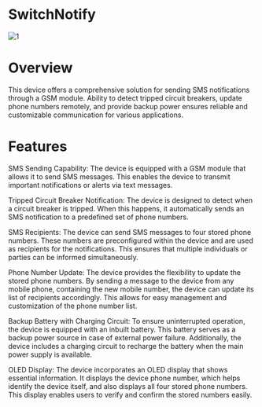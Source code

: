 # SwitchNotify

![1](https://github.com/YashSonawane31/SwitchNotify/assets/115136311/ff3d4d47-b4e9-405d-a307-b55b598f3f60)

# Overview
This device offers a comprehensive solution for sending SMS notifications through a GSM module. Ability to detect tripped circuit breakers, update phone numbers remotely, and provide backup power ensures reliable and customizable communication for various applications.

# Features
SMS Sending Capability: The device is equipped with a GSM module that allows it to send SMS messages. This enables the device to transmit important notifications or alerts via text messages.

Tripped Circuit Breaker Notification: The device is designed to detect when a circuit breaker is tripped. When this happens, it automatically sends an SMS notification to a predefined set of phone numbers.

SMS Recipients: The device can send SMS messages to four stored phone numbers. These numbers are preconfigured within the device and are used as recipients for the notifications. This ensures that multiple individuals or parties can be informed simultaneously.

Phone Number Update: The device provides the flexibility to update the stored phone numbers. By sending a message to the device from any mobile phone, containing the new mobile number, the device can update its list of recipients accordingly. This allows for easy management and customization of the phone number list.

Backup Battery with Charging Circuit: To ensure uninterrupted operation, the device is equipped with an inbuilt battery. This battery serves as a backup power source in case of external power failure. Additionally, the device includes a charging circuit to recharge the battery when the main power supply is available.

OLED Display: The device incorporates an OLED display that shows essential information. It displays the device phone number, which helps identify the device itself, and also displays all four stored phone numbers. This display enables users to verify and confirm the stored numbers easily.
